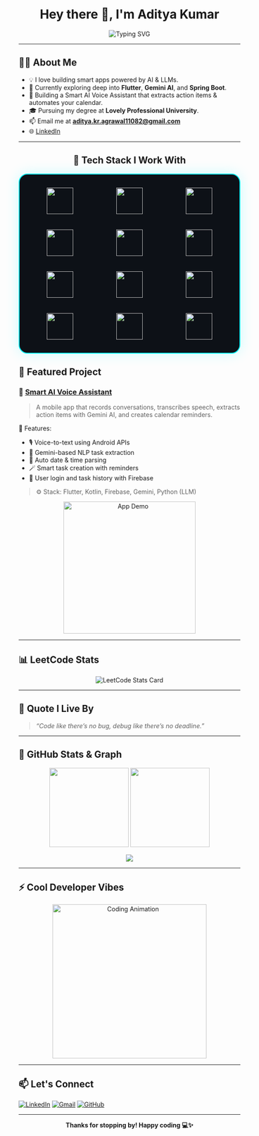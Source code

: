 <h1 align="center">Hey there 👋, I'm Aditya Kumar</h1>

<p align="center">
  <img src="https://readme-typing-svg.demolab.com?font=Fira+Code&size=24&pause=1000&color=00F7FF&center=true&vCenter=true&width=440&lines=AI+Explorer+%F0%9F%9A%80;+SpringBoot+Developer+%F0%9F%94%A5;Code.+Create.+Innovate." alt="Typing SVG" />
</p>

---

## 👨‍💻 About Me

- 💡 I love building smart apps powered by AI & LLMs.
- 🧠 Currently exploring deep into **Flutter**, **Gemini AI**, and **Spring Boot**.
- 🔭 Building a Smart AI Voice Assistant that extracts action items & automates your calendar.
- 🎓 Pursuing my degree at **Lovely Professional University**.
- 📫 Email me at **aditya.kr.agrawal11082@gmail.com**
- 🌐 [LinkedIn](https://www.linkedin.com/in/aditya-kumar-11082003-babua/)

---

<h2 align="center">🚀 Tech Stack I Work With</h2>

<style>
  .tech-grid {
    display: grid;
    grid-template-columns: repeat(3, 1fr);
    gap: 35px;
    justify-items: center;
    align-items: center;
    padding: 30px;
    max-width: 600px;
    margin: auto;
    background: #0d1117;
    border-radius: 20px;
    border: 2px solid #00f7ff;
    box-shadow: 0 0 30px rgba(0, 247, 255, 0.2);
  }

  .tech-icon {
    width: 60px;
    height: 60px;
    transition: transform 0.3s ease-in-out, box-shadow 0.3s ease-in-out;
    animation: floaty 3s ease-in-out infinite;
  }

  .tech-icon:hover {
    transform: scale(1.2);
    box-shadow: 0 0 20px rgba(0, 247, 255, 0.4);
  }

  @keyframes floaty {
    0% { transform: translateY(0px); }
    50% { transform: translateY(-8px); }
    100% { transform: translateY(0px); }
  }
</style>

<div class="tech-grid">
  <img class="tech-icon" src="https://cdn.jsdelivr.net/gh/devicons/devicon/icons/python/python-original.svg" />
  <img class="tech-icon" src="https://cdn.jsdelivr.net/gh/devicons/devicon/icons/cplusplus/cplusplus-original.svg" />
  <img class="tech-icon" src="https://cdn.jsdelivr.net/gh/devicons/devicon/icons/java/java-original.svg" />

  <img class="tech-icon" src="https://cdn.jsdelivr.net/gh/devicons/devicon/icons/flutter/flutter-original.svg" />
  <img class="tech-icon" src="https://cdn.jsdelivr.net/gh/devicons/devicon/icons/kotlin/kotlin-original.svg" />
  <img class="tech-icon" src="https://cdn.jsdelivr.net/gh/devicons/devicon/icons/spring/spring-original.svg" />

  <img class="tech-icon" src="https://cdn.jsdelivr.net/gh/devicons/devicon/icons/firebase/firebase-plain.svg" />
  <img class="tech-icon" src="https://cdn.jsdelivr.net/gh/devicons/devicon/icons/mongodb/mongodb-original.svg" />
  <img class="tech-icon" src="https://cdn.jsdelivr.net/gh/devicons/devicon/icons/nodejs/nodejs-original.svg" />

  <img class="tech-icon" src="https://cdn.jsdelivr.net/gh/devicons/devicon/icons/mysql/mysql-original.svg" />
  <img class="tech-icon" src="https://cdn.jsdelivr.net/gh/devicons/devicon/icons/androidstudio/androidstudio-original.svg" />
  <img class="tech-icon" src="https://cdn.jsdelivr.net/gh/devicons/devicon/icons/html5/html5-original.svg" />
</div>

## 📱 Featured Project

### 🎤 [Smart AI Voice Assistant](https://github.com/adityakr1108/Smart-AI-Voice-Assistant-Mobile-App)

> A mobile app that records conversations, transcribes speech, extracts action items with Gemini AI, and creates calendar reminders.

🚀 Features:
- 🎙️ Voice-to-text using Android APIs  
- 🧠 Gemini-based NLP task extraction  
- 📅 Auto date & time parsing  
- 🪄 Smart task creation with reminders  
- 🔐 User login and task history with Firebase

> ⚙️ Stack: Flutter, Kotlin, Firebase, Gemini, Python (LLM)

<p align="center">
  <img src="https://github.com/adityakr1108/Smart-AI-Voice-Assistant-Mobile-App/blob/main/assets/demo.gif?raw=true" width="300" alt="App Demo"/>
</p>

---

## 📊 LeetCode Stats

<p align="center">
  <img src="https://leetcard.jacoblin.cool/aditya_Kumar_1108?theme=dark&font=Baloo+Bhai" alt="LeetCode Stats Card" />
</p>

---

## 🧠 Quote I Live By

> *“Code like there’s no bug, debug like there’s no deadline.”*

---

## 🧩 GitHub Stats & Graph

<p align="center">
  <img src="https://github-readme-stats.vercel.app/api?username=adityakr1108&show_icons=true&theme=radical&count_private=true" height="180"/>
  <img src="https://github-readme-stats.vercel.app/api/top-langs/?username=adityakr1108&layout=compact&theme=radical" height="180"/>
</p>

<p align="center">
  <img src="https://github-readme-activity-graph.vercel.app/graph?username=adityakr1108&theme=radical&area=true&hide_border=true" />
</p>

---

## ⚡ Cool Developer Vibes

<p align="center">
  <img src="https://media.giphy.com/media/qgQUggAC3Pfv687qPC/giphy.gif" width="350" alt="Coding Animation" />
</p>

---

## 📫 Let's Connect

[![LinkedIn](https://img.shields.io/badge/LinkedIn-Connect-blue?style=flat&logo=linkedin)](https://www.linkedin.com/in/aditya-kumar-11082003-babua/)
[![Gmail](https://img.shields.io/badge/Gmail-Contact-red?style=flat&logo=gmail)](mailto:aditya.kr.agrawal11082@gmail.com)
[![GitHub](https://img.shields.io/badge/GitHub-Follow-black?style=flat&logo=github)](https://github.com/adityakr1108)

---

<p align="center"><b>Thanks for stopping by! Happy coding 💻✨</b></p>
